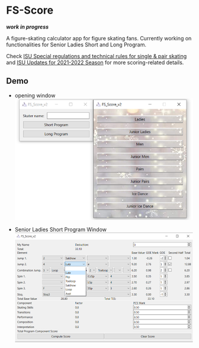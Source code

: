 # FS-Score

***work in progress***

A figure-skating calculator app for figure skating fans. Currently working on functionalities for Senior Ladies Short and Long Program.

Check [ISU Special regulations and technical rules for single & pair skating](https://www.isu.org/figure-skating/rules/fsk-regulations-rules/file) and [ISU Updates for 2021-2022 Season](https://noticeboard.skatecanada.ca/2021/05/17/isu-updates-for-the-2021-2022-season/) for more scoring-related details.

## Demo

- opening window
  ![Opening window](https://github.com/DiaconuAna/FS-Score/blob/main/Resources/demo1.png)
  
- Senior Ladies Short Program Window
  ![Ladies SP](https://github.com/DiaconuAna/FS-Score/blob/main/Resources/demo2.png)
